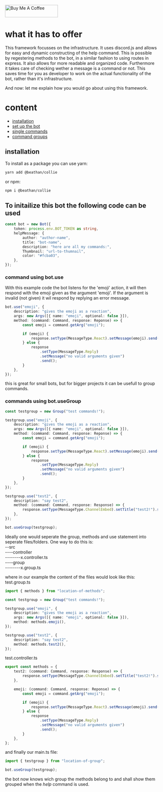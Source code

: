 <a href="https://www.buymeacoffee.com/beathan" target="_blank"><img src="https://cdn.buymeacoffee.com/buttons/v2/default-green.png" alt="Buy Me A Coffee" height="41" width="174"></a>


# what it has to offer

This framework focusses on the infrastructure. It uses discord.js and allows for easy and dynamic constructing of the help command.
This is possible by regestering methods to the bot, in a similar fashion to using routes in express. It also allows for more readable and organized code.
Furthermore it takes care of checking wether a message is a command or not. This saves time for you as developer to work on the actual functionality of the bot, rather than it's infrastructure.

And now: let me explain how you would go about using this framework.

# content

-   [installation](#installation)
-   [set up the bot](#to-initailize-this-bot-the-following-code-can-be-used)
-   [single commands](#command-using-botuse)
-   [command groups](#command-using-botuse)

## installation

To install as a package you can use yarn:

```bash
yarn add @beathan/collie
```

or npm:

```bash
npm i @beathan/collie
```

## To initailize this bot the following code can be used

```ts
const bot = new Bot({
    token: process.env.BOT_TOKEN as string,
    helpMessage: {
        author: "author-name",
        title: "bot-name",
        description: "here are all my commands:",
        Thumbnail: "url-to-thumnail",
        color: "#fcba03",
    },
});
```

### command using bot.use

With this example code the bot listens for the 'emoji' action, it will then respond with the emoji given as the argument 'emoji'.
If the argument is invalid (not given) it wil respond by replying an error message.

```ts
bot.use("emoji", {
    description: "gives the emoji as a reaction",
    args: new Args([{ name: "emoji", optional: false }]),
    method: (command: Command, response: Reponse) => {
        const emoji = command.getArg("emoji");

        if (emoji) {
            response.setType(MessageType.React).setMessage(emoji).send();
        } else {
            response
                .setType(MessageType.Reply)
                .setMessage("no valid arguments given")
                .send();
        }
    },
});
```

this is great for small bots, but for bigger projects it can be usefull to group commands.

### commands using bot.useGroup

```ts
const testgroup = new Group("test commands!");

testgroup.use("emoji", {
    description: "gives the emoji as a reaction",
    args: new Args([{ name: "emoji", optional: false }]),
    method: (command: Command, response: Reponse) => {
        const emoji = command.getArg("emoji");

        if (emoji) {
            response.setType(MessageType.React).setMessage(emoji).send();
        } else {
            response
                .setType(MessageType.Reply)
                .setMessage("no valid arguments given")
                .send();
        }
    },
});

testgroup.use("test2", {
    description: "say test2",
    method: (command: Command, response: Response) => {
        response.setType(MessageType.ChannelEmbed).setTitle("test2!").send();
    },
});

bot.useGroup(testgroup);
```

Ideally one would seperate the group, methods and use statement into seperate files/folders. One way to do this is:  
--src  
----controller  
--------x.controller.ts  
----group  
--------x.group.ts

where in our example the content of the files would look like this:  
test.group.ts

```ts
import { methods } from "location-of-methods";

const testgroup = new Group("test commands!");

testgroup.use("emoji", {
    description: "gives the emoji as a reaction",
    args: new Args([{ name: "emoji", optional: false }]),
    method: methods.emoji(),
});

testgroup.use("test2", {
    description: "say test2",
    method: methods.test2(),
});
```

test.controller.ts

```ts
export const methods = {
    test2: (command: Command, response: Response) => {
        response.setType(MessageType.ChannelEmbed).setTitle("test2!").send();
    },

    emoji: (command: Command, response: Reponse) => {
        const emoji = command.getArg("emoji");

        if (emoji) {
            response.setType(MessageType.React).setMessage(emoji).send();
        } else {
            response
                .setType(MessageType.Reply)
                .setMessage("no valid arguments given")
                .send();
        }
    },
};
```

and finally our main.ts file:

```ts
import { testgroup } from "location-of-group";

bot.useGroup(testgroup);
```

the bot now knows wich group the methods belong to and shall show them grouped when the _help_ command is used.
